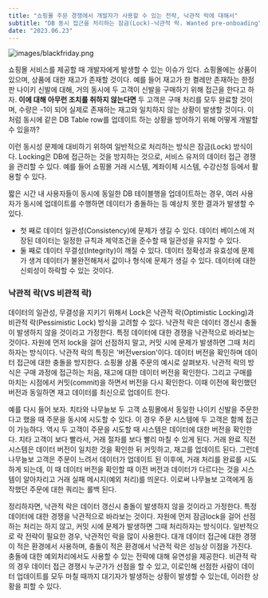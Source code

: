 ```yaml
---
title: "쇼핑몰 주문 경쟁에서 개발자가 사용할 수 있는 전략, 낙관적 락에 대해서"
subtitle: "DB 동시 접근을 처리하는 잠금(Lock)-낙관적 락. Wanted pre-onboading"
date: "2023.06.23"
---
```

![images/blackfriday.png](https://image.cnbcfm.com/api/v1/image/105591268-1543156642887gettyimages-1064543724.jpeg?v=1543156710&w=740&h=416&ffmt=webp&vtcrop=y)

쇼핑몰 서비스를 제공할 때 개발자에게 발생할 수 있는 이슈가 있다. 쇼핑몰에는 상품이 있으며, 상품에 대한 재고가 존재할 것이다. 예를 들어 재고가 한 켤레만 존재하는 한정판 나이키 신발에 대해, 거의 동시에 두 고객이 신발을 구매하기 위해 접근을 한다고 하자. **이에 대해 아무런 조치를 취하지 않는다면** 두 고객은 구매 처리를 모두 완료할 것이며, 수량은 -1이 되어 실제로 존재하는 재고와 일치하지 않는 상황이 발생할 것이다. 이처럼 동시에 같은 DB Table row를 업데이트 하는 상황을 방어하기 위해 어떻게 개발할 수 있을까?

이런 동시성 문제에 대비하기 위하여 일반적으로 처리하는 방식은 잠금(Lock) 방식이다. Locking은 DB에 접근하는 것을 방지하는 것으로, 서비스 유저의 데이터 접근 경쟁을 관리할 수 있다. 예를 들어 쇼핑몰 거래 시스템, 계좌이체 시스템, 수강신청 등에서 활용할 수 있다.

짧은 시간 내 사용자들이 동시에 동일한 DB 테이블행을 업데이트하는 경우, 여러 사용자가 동시에 업데이트를 수행하면 데이터가 충돌하는 등 예상치 못한 결과가 발생할 수 있다. 
- 첫 째로 데이터 일관성(Consistency)에 문제가 생길 수 있다. 데이터 베이스에 저장된 데이터는 일정한 규칙과 제약조건을 준수할 때 일관성을 유지할 수 있다. 
- 둘 째로 데이터 무결성(Integrity)이 깨질 수 있다. 데이터 정확성과 유효성에 문제가 생겨 데이터가 불완전해져서 값이나 형식에 문제가 생길 수 있다. 데이터에 대한 신뢰성이 하락할 수 있는 것이다.

### 낙관적 락(VS 비관적 락)
데이터의 일관성, 무결성을 지키기 위해서 Lock은 낙관적 락(Optimistic Locking)과 비관적 락(Pessimistic Lock) 방식을 고려할 수 있다. 낙관적 락은 데이터 갱신시 충돌이 발생하지 않을 것이라고 가정한다. 특정 데이터에 대한 경쟁을 낙관적으로 바라보는 것이다. 자원에 먼저 lock을 걸어 선점하지 말고, 커밋 시에 문제가 발생하면 그때 처리하자는 방식이다. 낙관적 락의 특징은 '버전version'이다. 데이터 버전을 확인하며 데이터 접근에 대한 충돌을 방지한다. 쇼핑몰 상품 주문의 예시로 살펴보자. 낙관적 락의 방식은 구매 과정에 접근하는 처음, 재고에 대한 데이터 버전을 확인한다. 그리고 구매를 마치는 시점에서 커밋(commit)을 하면서 버전을 다시 확인한다. 이때 이전에 확인했던 버전과 동일하면 재고 데이터를 최신으로 업데이트 한다. 

예를 다시 들어 보자. 치타와 나무늘보 두 고객 쇼핑몰에서 동일한 나이키 신발을 주문한다고 했을 때 주문을 동시에 시도할 수 있다. 이 경우 주문 시스템에 두 고객은 함께 접근이 가능하다. 역시 두 고객이 주문을 시도할 때 시스템은 데이터에 대한 버전을 확인한다. 치타 고객이 보다 빨라서, 거래 절차를 보다 빨리 마칠 수 있게 된다. 거래 완료 직전 시스템은 데이터 버전이 일치한 것을 확인한 뒤 커밋하고, 재고를 업데이트 된다. 그런데 나무늘보 고객은 주문이 느려서 데이터가 업데이트 된 이후에, 거래 처리를 완료를 시도하게 되는데, 이 때 데이터 버전을 확인할 때 이전 버전과 데이터가 다르다는 것을 시스템이 알아차리고 거래 실패 메시지(예외 처리)를 띄운다. 이로써 나무늘보 고객에게 동작했던 주문에 대한 쿼리는 롤백 된다.

정리하자면, 낙관적 락은 데이터 갱신시 충돌이 발생하지 않을 것이라고 가정한다. 특정 데이터에 대한 경쟁을 낙관적으로 바라보는 것이다. 자원에 먼저 잠금lock을 걸어 선점하는 처리는 하지 않고, 커밋 시에 문제가 발생하면 그때 처리하자는 방식이다. 일반적으로 락 전략이 필요한 경우, 낙관적인 락을 많이 사용한다. 대개 데이터 접근에 대한 경쟁이 적은 환경에서 사용하며, 충돌이 적은 환경에서 낙관적 락은 성능상 이점을 가진다. 충돌에 대한 예외처리에서도 사용할 수 있는 전략에 대해 유연성을 제공한다. 비관적 락의 경우 데이터 접근 경쟁시 누군가가 선점을 할 수 있고, 이로인해 선점한 사람이 데이터 업데이트를 모두 마칠 때까지 대기자가 발생하는 상황이 발생할 수 있는데, 이러한 상황을 피할 수 있다.